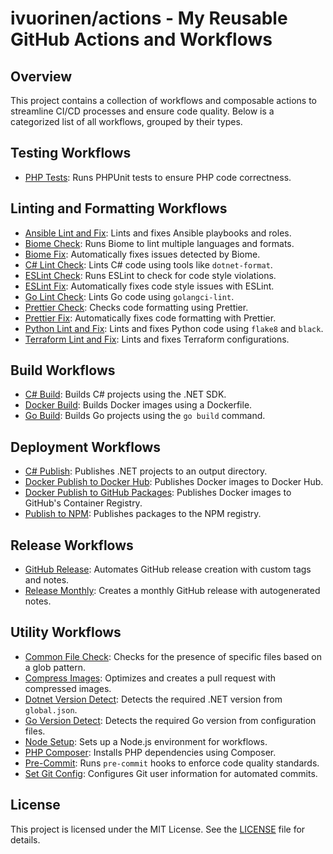 # ivuorinen/actions - My Reusable GitHub Actions and Workflows

## Overview

This project contains a collection of workflows and composable actions to
streamline CI/CD processes and ensure code quality. Below is a categorized
list of all workflows, grouped by their types.

## Testing Workflows

- [PHP Tests][php-tests]: Runs PHPUnit tests to ensure PHP code correctness.

## Linting and Formatting Workflows

- [Ansible Lint and Fix][ansible-lint-fix]: Lints and fixes Ansible playbooks
  and roles.
- [Biome Check][biome-check]: Runs Biome to lint multiple languages and formats.
- [Biome Fix][biome-fix]: Automatically fixes issues detected by Biome.
- [C# Lint Check][csharp-lint-check]: Lints C# code using tools like
  `dotnet-format`.
- [ESLint Check][eslint-check]: Runs ESLint to check for code style violations.
- [ESLint Fix][eslint-fix]: Automatically fixes code style issues with ESLint.
- [Go Lint Check][go-lint]: Lints Go code using `golangci-lint`.
- [Prettier Check][prettier-check]: Checks code formatting using Prettier.
- [Prettier Fix][prettier-fix]: Automatically fixes code formatting with
  Prettier.
- [Python Lint and Fix][python-lint-fix]: Lints and fixes Python code using
  `flake8` and `black`.
- [Terraform Lint and Fix][terraform-lint-fix]: Lints and fixes Terraform
  configurations.

## Build Workflows

- [C# Build][csharp-build]: Builds C# projects using the .NET SDK.
- [Docker Build][docker-build]: Builds Docker images using a Dockerfile.
- [Go Build][go-build]: Builds Go projects using the `go build` command.

## Deployment Workflows

- [C# Publish][csharp-publish]: Publishes .NET projects to an output directory.
- [Docker Publish to Docker Hub][docker-publish-hub]: Publishes Docker images to
  Docker Hub.
- [Docker Publish to GitHub Packages][docker-publish-gh]: Publishes Docker
  images to GitHub's Container Registry.
- [Publish to NPM][npm-publish]: Publishes packages to the NPM registry.

## Release Workflows

- [GitHub Release][github-release]: Automates GitHub release creation with
  custom tags and notes.
- [Release Monthly][release-monthly]: Creates a monthly GitHub release with
  autogenerated notes.

## Utility Workflows

- [Common File Check][common-file-check]: Checks for the presence of specific
  files based on a glob pattern.
- [Compress Images][compress-images]: Optimizes and creates a pull request with
  compressed images.
- [Dotnet Version Detect][dotnet-v-detect]: Detects the required .NET version
  from `global.json`.
- [Go Version Detect][go-version-detect]: Detects the required Go version from
  configuration files.
- [Node Setup][node-setup]: Sets up a Node.js environment for workflows.
- [PHP Composer][php-composer]: Installs PHP dependencies using Composer.
- [Pre-Commit][pre-commit]: Runs `pre-commit` hooks to enforce code quality
  standards.
- [Set Git Config][set-git-config]: Configures Git user information for
  automated commits.

## License

This project is licensed under the MIT License. See the [LICENSE](LICENSE.md)
file for details.

[ansible-lint-fix]: ./ansible-lint-fix/README.md
[common-file-check]: ./composite/common-file-check/README.md
[csharp-build]: ./csharp-build/README.md
[csharp-lint-check]: ./csharp-lint-check/README.md
[csharp-publish]: ./csharp-publish/README.md
[docker-build]: ./docker-build/README.md
[docker-publish-gh]: ./docker-publish-gh/README.md
[docker-publish-hub]: ./docker-publish-hub/README.md
[dotnet-v-detect]: ./dotnet-version-detect/README.md
[github-release]: ./github-release/README.md
[go-build]: ./composite/go-build/README.md
[go-lint]: ./go-lint/README.md
[python-lint-fix]: ./python-lint-fix/README.md
[biome-check]: ./biome-check/README.md
[biome-fix]: ./biome-fix/README.md
[eslint-check]: ./eslint-check/README.md
[eslint-fix]: ./eslint-fix/README.md
[php-tests]: ./php-tests/README.md
[prettier-check]: ./prettier-check/README.md
[prettier-fix]: ./prettier-fix/README.md
[release-monthly]: ./release-monthly/README.md
[terraform-lint-fix]: ./terraform-lint-fix/README.md

[compress-images]: ./compress-images/README.md
[go-version-detect]: ./composite/go-version-detect/README.md
[node-setup]: ./composite/node-setup/README.md
[npm-publish]: ./composite/npm-publish/README.md
[php-composer]: ./composite/php-composer/README.md
[pre-commit]: ./composite/pre-commit/README.md
[set-git-config]: ./composite/set-git-config/README.md
